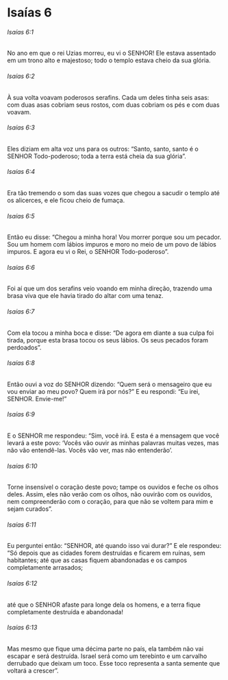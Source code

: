 # Isaías 6

###### Isaías 6:1

No ano em que o rei Uzias morreu, eu vi o SENHOR! Ele estava assentado em um trono alto e majestoso; todo o templo estava cheio da sua glória.

###### Isaías 6:2

À sua volta voavam poderosos serafins. Cada um deles tinha seis asas: com duas asas cobriam seus rostos, com duas cobriam os pés e com duas voavam.

###### Isaías 6:3

Eles diziam em alta voz uns para os outros: “Santo, santo, santo é o SENHOR Todo-poderoso; toda a terra está cheia da sua glória”.

###### Isaías 6:4

Era tão tremendo o som das suas vozes que chegou a sacudir o templo até os alicerces, e ele ficou cheio de fumaça.

###### Isaías 6:5

Então eu disse: “Chegou a minha hora! Vou morrer porque sou um pecador. Sou um homem com lábios impuros e moro no meio de um povo de lábios impuros. E agora eu vi o Rei, o SENHOR Todo-poderoso”.

###### Isaías 6:6

Foi aí que um dos serafins veio voando em minha direção, trazendo uma brasa viva que ele havia tirado do altar com uma tenaz.

###### Isaías 6:7

Com ela tocou a minha boca e disse: “De agora em diante a sua culpa foi tirada, porque esta brasa tocou os seus lábios. Os seus pecados foram perdoados”.

###### Isaías 6:8

Então ouvi a voz do SENHOR dizendo: “Quem será o mensageiro que eu vou enviar ao meu povo? Quem irá por nós?” E eu respondi: “Eu irei, SENHOR. Envie-me!”

###### Isaías 6:9

E o SENHOR me respondeu: “Sim, você irá. E esta é a mensagem que você levará a este povo: ‘Vocês vão ouvir as minhas palavras muitas vezes, mas não vão entendê-las. Vocês vão ver, mas não entenderão’.

###### Isaías 6:10

Torne insensível o coração deste povo; tampe os ouvidos e feche os olhos deles. Assim, eles não verão com os olhos, não ouvirão com os ouvidos, nem compreenderão com o coração, para que não se voltem para mim e sejam curados”.

###### Isaías 6:11

Eu perguntei então: “SENHOR, até quando isso vai durar?” E ele respondeu: “Só depois que as cidades forem destruídas e ficarem em ruínas, sem habitantes; até que as casas fiquem abandonadas e os campos completamente arrasados;

###### Isaías 6:12

até que o SENHOR afaste para longe dela os homens, e a terra fique completamente destruída e abandonada!

###### Isaías 6:13

Mas mesmo que fique uma décima parte no país, ela também não vai escapar e será destruída. Israel será como um terebinto e um carvalho derrubado que deixam um toco. Esse toco representa a santa semente que voltará a crescer”.

